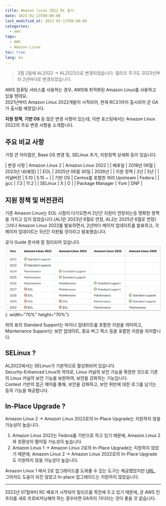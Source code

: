 ```yaml
---
title: Amazon linux 2022 RC 출시
date: 2023-02-23T00:00:00
last_modified_at: 2023-03-13T00:00:00
categories:
  - aws
tags:
  - AWS
  - Amazon Linux
toc: true
lang: ko
---
```

> 3월 2일에 AL2022 -> AL2023으로 변경되었습니다. 릴리즈 주기도 2023년부터 2년마다로 변경되었습니다.

AWS 컴퓨팅 서비스를 사용하는 경우, AWS에 최적화된 Amazon Linux를 사용하고 있을 텐데요.  
2021년부터 Amazon Linux 2022개발이 시작되어, 현재 RC3.1까지 출시되어 곧 GA가 출시될 예정입니다.

**지원 정책**, **기반 OS** 등 많은 변경 사항이 있는데, 이번 포스팅에서는 Amazon Linux 2022의 주요 변경 사항을 소개합니다.

## 주요 비교 사항

가장 큰 차이점은, Base OS 변경 및, SELinux 추가, 지원정책 상세화 등이 있습니다.

| 변경 사항 | Amazon Linux 2 | Amazon Linux 2022 |
| 배포일 | 2018년 06월 | 2023년 내(예정) |
| EOL | 2025년 06월 30일 | 2026년 |
| 지원 정책 | 2년 | 5년 |
| 커널버전 | 5.10 | 5.15 ~ |
| 기반 OS | Centos를 포함한 여러 Upstream | Fedora |
| gcc | 7.3 | 11.2 |
| SELinux | X | O |
| Package Manager | Yum | DNF |

## 지원 정책 및 버전관리

기존 Amazon Linux는 EOL 시점이 다가오면서 2년간 지원이 연장되는등 명확한 정책을 가지고 있지 않았습니다.(AL1은 2023년 6월로 연장, AL2는 2025년 6월로 연장)
그러나 Amazon Linux 2022를 발표하면서, 2년마다 메이저 업데이트를 발표하고, 각 메이저 업데이트는 5년간 지원될 것이라고 발표했습니다. 

공식 Guide 문서에 잘 정리되어 있습니다.  
![AL2022 Support](/img/230223_al2022_1.png){: width="70%" height="70%"}  
 
위의 표의 Standard Support는 마이너 업데이트를 포함한 지원을 의미하고, Maintenance Support는 보안 업데이트, 중요 버그 픽스 등을 포함한 지원을 의미합니다.  


## SELinux ?
AL2022에서는 SELinux가 기본적으로 활성화되어 있습니다.  
Security-Enhanced Linux의 약자로, Linux 커널의 보안 기능을 확장한 것으로 기존의 Linux 커널의 보안 기능을 보완하여, 보안을 강화하는 기능입니다.  
Context 기반의 접근 제어를 통해, 보안을 강화하고, 보안 위반에 대한 로그를 남기는 등의 기능을 제공합니다.


## In-Place Upgrade ?
Amazon Linux 2 -> Amazon Linux 2022로의 In-Place Upgrade는 지원하지 않을 가능성이 높습니다.  

1. Amazon Linux 2022는 Fedora를 기반으로 하고 있기 때문에, Amazon Linux 2와 호환성이 떨어질 가능성이 높습니다.
2. Amazon Linux 1 -> Amazon Linux 2로의 In-Place Upgrade는 지원하지 않았기 때문에, Amazon Linux 2 -> Amazon Linux 2022로의 In-Place Upgrade도 지원하지 않을 가능성이 높습니다.

Amazon Linux 1 에서 2로 업그레이드를 도와줄 수 있는 도구는 제공했었지만 [URL](https://github.com/amazonlinux/upgrade-modules), 
그마저도 도움이 되진 않았고 In-place 업그레이드는 지원하지 않았습니다.  

--------
2022년 07월부터 RC 배포가 시작되어 릴리즈를 목전에 두고 있기 때문에, 곧 AWS 인프라를 새로 프로비저닝해야 하는 경우라면 GA까지 기다리는 것이 좋을 것 같습니다.
